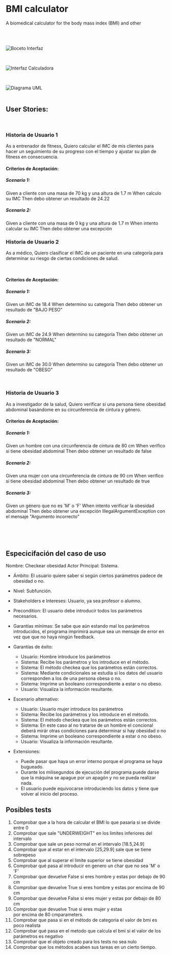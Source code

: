 
# BMI calculator

A biomedical calculator for the body mass index (BMI) and other 

<br />
<br />

![Boceto Interfaz](https://github.com/mruizvillarrazo/bmicalc/blob/main/doc/boceto_interfaz.png)

<br />


![Interfaz Calculadora](https://github.com/mruizvillarrazo/bmicalc/blob/main/doc/interfaz_windowBuilder.png)

<br />

![Diagrama UML](https://github.com/mruizvillarrazo/bmicalc/blob/main/doc/DiagramaUML.png)
<br />
<br />

## User Stories:   
<br />

### Historia de Usuario 1
As a entrenador de fitness,
Quiero calcular el IMC de mis clientes para hacer un seguimiento de su progreso con el tiempo y ajustar su plan de fitness en consecuencia.

#### Criterios de Aceptación:

##### Scenario 1:
Given a cliente con una masa de 70 kg y una altura de 1.7 m
When calculo su IMC
Then debo obtener un resultado de 24.22

##### Scenario 2:
Given a cliente con una masa de 0 kg y una altura de 1.7 m
When intento calcular su IMC
Then debo obtener una excepción 


### Historia de Usuario 2
As a médico,
Quiero clasificar el IMC de un paciente en una categoría para determinar su riesgo de ciertas condiciones de salud.

<br />

#### Criterios de Aceptación:

##### Scenario 1:
Given un IMC de 18.4
When determino su categoría
Then debo obtener un resultado de "BAJO PESO"

##### Scenario 2:
Given un IMC de 24.9
When determino su categoría
Then debo obtener un resultado de "NORMAL"

##### Scenario 3:
Given un IMC de 30.0
When determino su categoría
Then debo obtener un resultado de "OBESO"

<br />

### Historia de Usuario 3
As a investigador de la salud,
Quiero verificar si una persona tiene obesidad abdominal basándome en su circunferencia de cintura y género.

#### Criterios de Aceptación:

##### Scenario 1:
Given un hombre con una circunferencia de cintura de 80 cm
When verifico si tiene obesidad abdominal
Then debo obtener un resultado de false

##### Scenario 2:
Given una mujer con una circunferencia de cintura de 90 cm
When verifico si tiene obesidad abdominal
Then debo obtener un resultado de true

##### Scenario 3:
Given un género que no es 'M' o 'F'
When intento verificar la obesidad abdominal
Then debo obtener una excepción IllegalArgumentException con el mensaje "Argumento incorrecto"


<br />
<br />
<br />

## Especicifación del caso de uso
Nombre: Checkear obesidad
Actor Principal: Sistema.

+ Ámbito: El usuario quiere saber si según ciertos parámetros padece de obesidad o no.

+ Nivel: Subfunción.

+ Stakeholders e Intereses: Usuario, ya sea profesor o alumno.

+ Precondition: El usuario debe introducir todos los parámetros necesarios.

+ Garantías mínimas: Se sabe que aún estando mal los parámetros introducidos, el programa imprimirá aunque sea un mensaje de error en vez que que no haya ningún feedback.

+ Garantías de éxito: 
  + Usuario: Hombre introduce los parámetros
  + Sistema: Recibe los parámetros y los introduce en el método.
  + Sistema: El método checkea que los parámetros están correctos.
  + Sistema: Mediante condicionales se estudia si los datos del usuario corresponden a los de una persona obesa o no.
  + Sistema: Imprime un booleano correspondiente a estar o no obeso.
  + Usuario: Visualiza la información resultante.

+ Escenario alternativo:
  + Usuario: Usuario mujer introduce los parámetros
  + Sistema: Recibe los parámetros y los introduce en el método.
  + Sistema: El método checkea que los parámetros están correctos.
  + Sistema: En este caso al no tratarse de un hombre el concional deberá mirár otras condiciones para determinar si hay obesidad o no
  + Sistema: Imprime un booleano correspondiente a estar o no obeso.
  + Usuario: Visualiza la información resultante.

+ Extensiones:
  + Puede pasar que haya un error interno porque el programa se haya bugueado.
  + Durante los milisegundos de ejecución del programa puede darse que la máquina se apague por un apagón y no se pueda realizar nada.
  + El usuario puede equivocarse introduciendo los datos y tiene que volver al inicio del proceso.

## Posibles tests
1. Comprobar que a la hora de calcular el BMI lo que pasaria si se divide entre 0
2. Comprobar que sale "UNDERWEIGHT" en los limites inferiores del intervalo
3. Comprobar que sale un peso normal en el intervalo [18.5,24.9]
4. Comprobar que al estar en el intervalo [25,29.9] sale que se tiene sobrepeso
5. Comprobar que al superar el limite superior se tiene obesidad
6. Comprobar qué pasa al introducir en genero un char que no sea 'M' o 'F'
7. Comprobar que devuelve False si eres hombre y estas por debajo de 90 cm
8. Comprobar que devuelve True si eres hombre y estas por encima de 90 cm
9. Comprobar que devuelve False si eres mujer y estas por debajo de 80 cm
10. Comprobar que devuelve True si eres mujer y estas por encima de 80 cmparameters.
11. Comprobar que pasa si en el método de categoria el valor de bmi es poco realista
12. Comprobar qué pasa en el metodo que calcula el bmi si el valor de los parámetros es negativo
13. Comprobar que el objeto creado para los tests no sea nulo
14. Comprobar que los métodos acaben sus tareas en un cierto tiempo.


